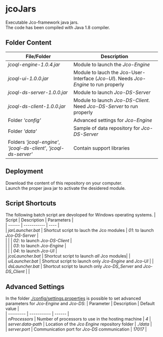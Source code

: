 # jcoJars
Executable Jco-framework java jars.  
The code has been compiled with Java 1.8 compiler.


## Folder Content
| File/Folder | Description |  
| ----------- | ----------- |  
| _jcoql-engine-1.0.4.jar_ | Module to launch the _Jco-Engine_ |  
| _jcoql-ui-1.0.0.jar_ | Module to lauch the Jco-User-Interface (_Jco-UI_). Needs _Jco-Engine_ to run properly |  
| _jcoql-ds-server-1.0.0.jar_ | Module to launch _Jco-DS-Server_ |  
| _jcoql-ds-client-1.0.0.jar_ | Module to launch _Jco-DS-Client_. Need _Jco-DS-Server_ to run properly |  
| Folder _'config'_ | Advanced settings for _Jco-Engine_ |  
| Folder _'data'_ | Sample of data repository for _Jco-DS-Server_ |  
| Folders _'jcoql-engine'_, _'jcoql-ds-client'_, _'jcoql-ds-server'_ | Contain support libraries |  


## Deployment
Download the content of this repository on your computer.  
Launch the proper java jar to activate the desidered module.


## Script Shortcuts
The following batch script are devoloped for Windows operating systems.
| Script | Description | Parameters |   
| ------ | ----------- | ---- |   
| _jarLauncher.bat_ | Shortcut script to lauch the Jco modules | _01_: to launch _Jco-DS-Server_ |  
| | | _02_: to launch _Jco-DS-Client_ |  
| | | _03_: to launch _Jco-Engine_ |  
| | | _04_: to launch _Jco-UI_ |   
| _jcoLauncher.bat_ | Shortcut script to launch _all_ Jco modules| |  
| _uiLauncher.bat_ | Shortcut script to launch only _Jco-Engine_ and _Jco-UI_ | |   
| _dsLauncher.bat_ | Shortcut script to launch only _Jco-DS_Server_ and _Jco-DS_Client_ | |   

## Advanced Settings
In the folder [./config/settings.properties](./config/settings.properties) is possible to set advanced parameters for _Jco-Engine_ and _Jco-DS_:
| Parameter | Description | Default value |  
| --------- | ----------- | ------ |  
| _nProcessors_ | Number of processors to use in the hosting machine | _4_ |   
| _server.data-path_ | Location  of the _Jco Engine_ repository folder | _./data_ |  
| _server.port_ | Communication port for _Jco-DS_ communication | _17017_ |  

